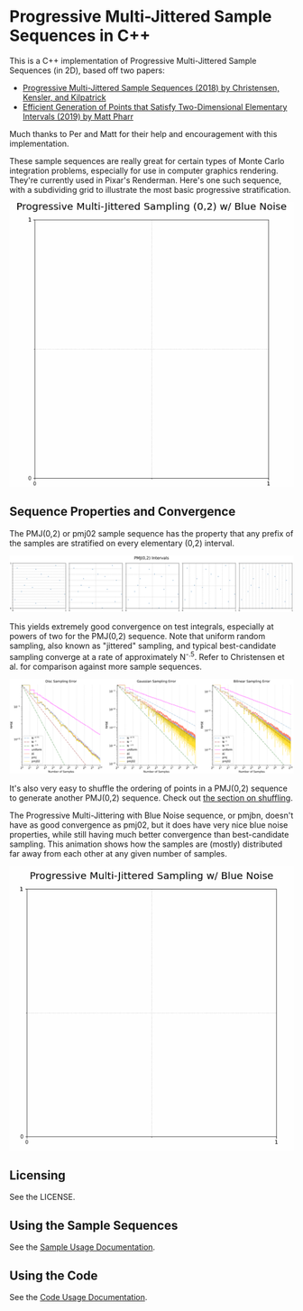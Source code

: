 # Progressive Multi-Jittered Sample Sequences in C++

This is a C++ implementation of Progressive Multi-Jittered Sample Sequences (in 2D), based off two papers:

* [Progressive Multi-Jittered Sample Sequences (2018) by Christensen, Kensler, and Kilpatrick](https://graphics.pixar.com/library/ProgressiveMultiJitteredSampling/paper.pdf)
* [Efficient Generation of Points that Satisfy
Two-Dimensional Elementary Intervals (2019) by Matt Pharr](http://jcgt.org/published/0008/01/04/)

Much thanks to Per and Matt for their help and encouragement with this implementation.

These sample sequences are really great for certain types of Monte Carlo integration problems, especially for use in computer graphics rendering. They're currently used in Pixar's Renderman. Here's one such sequence, with a subdividing grid to illustrate the most basic progressive stratification.

<p align="center">
<img src='https://github.com/Andrew-Helmer/pmj-cpp/blob/master/docs/pmj02bn.gif'>
</p>

## Sequence Properties and Convergence

The PMJ(0,2) or pmj02 sample sequence has the property that any prefix of the samples are stratified on every elementary (0,2) interval.

<p align="center">
<img src='https://github.com/Andrew-Helmer/pmj-cpp/blob/master/docs/pmj02_intervals.svg'>
</p>

This yields extremely good convergence on test integrals, especially at powers of two for the PMJ(0,2) sequence. Note that uniform random sampling, also known as "jittered" sampling, and typical best-candidate sampling converge at a rate of approximately N<sup>-.5</sup>. Refer to Christensen et al. for comparison against more sample sequences.

<p align="center">
<img src='https://github.com/Andrew-Helmer/pmj-cpp/blob/master/docs/error_analysis.svg'>
</p>

It's also very easy to shuffle the ordering of points in a PMJ(0,2) sequence to generate another PMJ(0,2) sequence. Check out [the section on shuffling](docs/sample_usage.md#Shuffling).

The Progressive Multi-Jittering with Blue Noise sequence, or pmjbn, doesn't have as good convergence as pmj02, but it does have very nice blue noise properties, while still having much better convergence than best-candidate sampling. This animation shows how the samples are (mostly) distributed far away from each other at any given number of samples.

<p align="center">
<img src='https://github.com/Andrew-Helmer/pmj-cpp/blob/master/docs/pmjbn.gif'>
</p>

## Licensing

See the LICENSE.

## Using the Sample Sequences

See the [Sample Usage Documentation](docs/sample_usage.md).

## Using the Code

See the [Code Usage Documentation](docs/code_usage.md).
